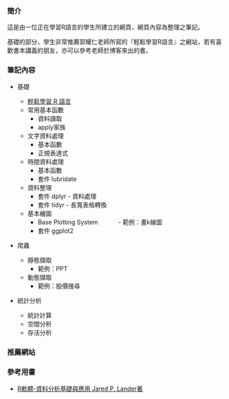 ### **簡介**
這是由一位正在學習R語言的學生所建立的網頁，網頁內容為整理之筆記。

基礎的部分，學生非常推薦郭耀仁老師所寫的『輕鬆學習R語言』之網站，若有喜歡書本講義的朋友，亦可以參考老師於博客來出的書。


### **筆記內容**

- 基礎
    - [輕鬆學習 R 語言](http://www.learn-r-the-easy-way.tw/chapters/1)
    - 常用基本函數
        - 資料讀取
        - apply家族
    - 文字資料處理
        - 基本函數
        - 正規表達式
    - 時間資料處理
        - 基本函數
        - 套件 lubridate
    - 資料整理
        - 套件 dplyr - 資料處理
        - 套件 tidyr - 長寬表格轉換
    - 基本繪圖
        - Base Plotting System
            - 範例：畫k線圖
        - 套件 ggplot2

- 爬蟲
    - 靜態擷取
        - 範例：PPT
    - 動態擷取
        - 範例：股價搜尋

- 統計分析
    - 統計計算
    - 空間分析
    - 存活分析


### **推薦網站**


### **參考用書**

- [R軟體-資料分析基礎與應用 Jared P. Lander著](http://www.flag.com.tw/book/bookinfo.asp?bokno=F8736)

